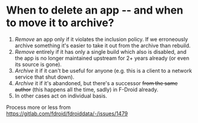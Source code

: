 #  When to delete an app -- and when to move it to archive?

1. *Remove* an app only if it violates the inclusion policy. If we erroneously archive something it's easier to take it out from the archive than rebuild.
1. *Remove* entirely if it has only a single build which also is disabled, and the app is no longer maintained upstream for 2+ years already (or even its source is gone).
1. *Archive* it if it can't be useful for anyone (e.g. this is a client to a network service that shut down).
1. *Archive* it if it's abandoned, but there's a successor ~~from the same author~~ (this happens all the time, sadly) in F-Droid already.
1. In other cases act on individual basis.

Process more or less from https://gitlab.com/fdroid/fdroiddata/-/issues/1479